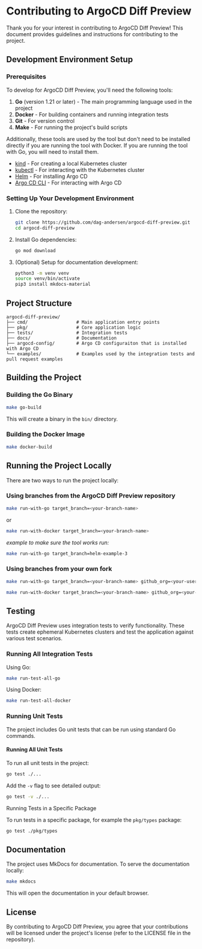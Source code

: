 # Contributing to ArgoCD Diff Preview

Thank you for your interest in contributing to ArgoCD Diff Preview! This document provides guidelines and instructions for contributing to the project.

## Development Environment Setup

### Prerequisites

To develop for ArgoCD Diff Preview, you'll need the following tools:

1. **Go** (version 1.21 or later) - The main programming language used in the project
2. **Docker** - For building containers and running integration tests
3. **Git** - For version control
4. **Make** - For running the project's build scripts

Additionally, these tools are used by the tool but don't need to be installed directly if you are running the tool with Docker. If you are running the tool with Go, you will need to install them.

- [kind](https://kind.sigs.k8s.io/) - For creating a local Kubernetes cluster
- [kubectl](https://kubernetes.io/docs/reference/kubectl/) - For interacting with the Kubernetes cluster
- [Helm](https://helm.sh/) - For installing Argo CD
- [Argo CD CLI](https://argo-cd.readthedocs.io/en/stable/cli_installation/) - For interacting with Argo CD

### Setting Up Your Development Environment

1. Clone the repository:
   ```bash
   git clone https://github.com/dag-andersen/argocd-diff-preview.git
   cd argocd-diff-preview
   ```

2. Install Go dependencies:
   ```bash
   go mod download
   ```

3. (Optional) Setup for documentation development:
   ```bash
   python3 -m venv venv
   source venv/bin/activate
   pip3 install mkdocs-material
   ```

## Project Structure

```
argocd-diff-preview/
├── cmd/                  # Main application entry points
├── pkg/                  # Core application logic
├── tests/                # Integration tests
├── docs/                 # Documentation
├── argocd-config/        # Argo CD configuraiton that is installed with Argo CD
└── examples/             # Examples used by the integration tests and pull request examples
```

## Building the Project

### Building the Go Binary

```bash
make go-build
```

This will create a binary in the `bin/` directory.

### Building the Docker Image

```bash
make docker-build
```

## Running the Project Locally

There are two ways to run the project locally:

### Using branches from the ArgoCD Diff Preview repository

```bash
make run-with-go target_branch=<your-branch-name>
```
or 
```bash
make run-with-docker target_branch=<your-branch-name>
```

_example to make sure the tool works run:_
```bash
make run-with-go target_branch=helm-example-3
```

### Using branches from your own fork

```bash
make run-with-go target_branch=<your-branch-name> github_org=<your-username>
```

```bash
make run-with-docker target_branch=<your-branch-name> github_org=<your-username>
```

## Testing

ArgoCD Diff Preview uses integration tests to verify functionality. These tests create ephemeral Kubernetes clusters and test the application against various test scenarios.

### Running All Integration Tests

Using Go:
```bash
make run-test-all-go
```

Using Docker:
```bash
make run-test-all-docker
```

### Running Unit Tests

The project includes Go unit tests that can be run using standard Go commands.

#### Running All Unit Tests

To run all unit tests in the project:

```bash
go test ./...
```

Add the `-v` flag to see detailed output:

```bash
go test -v ./...
```

Running Tests in a Specific Package

To run tests in a specific package, for example the `pkg/types` package:

```bash
go test ./pkg/types
```

## Documentation

The project uses MkDocs for documentation. To serve the documentation locally:

```bash
make mkdocs
```

This will open the documentation in your default browser.

## License

By contributing to ArgoCD Diff Preview, you agree that your contributions will be licensed under the project's license (refer to the LICENSE file in the repository).
